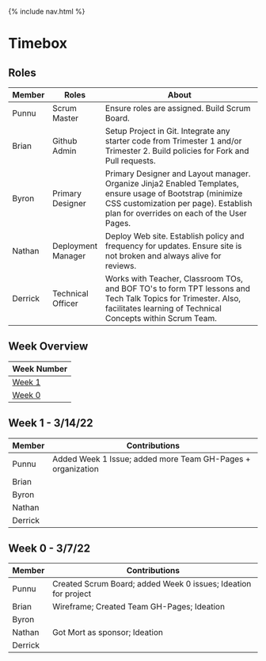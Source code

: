 {% include nav.html %}

# Timebox

## Roles 

| Member | Roles  | <div style="width:300px">About</div> | 
| ------ | ------------- | -------------------------------------------------------------|
| Punnu | Scrum Master | Ensure roles are assigned. Build Scrum Board. |
| Brian | Github Admin | Setup Project in Git. Integrate any starter code from Trimester 1 and/or Trimester 2. Build policies for Fork and Pull requests. |
| Byron | Primary Designer | Primary Designer and Layout manager. Organize Jinja2 Enabled Templates, ensure usage of Bootstrap (minimize CSS customization per page). Establish plan for overrides on each of the User Pages. |
| Nathan | Deployment  Manager | Deploy Web site. Establish policy and frequency for updates. Ensure site is not broken and always alive for reviews. |
| Derrick | Technical Officer | Works with Teacher, Classroom TOs, and BOF TO's to form TPT lessons and Tech Talk Topics for Trimester. Also, facilitates learning of Technical Concepts within Scrum Team.|

## Week Overview

| Week Number | 
| ------------- |
| [Week 1](#Week-1---31422) |
| [Week 0](#Week-0---3722) | 

## Week 1 - 3/14/22

| Member | Contributions | 
|  ----- | -------------------------------------------------------------|
| Punnu | Added Week 1 Issue; added more Team GH-Pages + organization |
| Brian |  |
| Byron |  |
| Nathan |  |
| Derrick|  |

## Week 0 - 3/7/22

| Member | Contributions | 
|  ----- | -------------------------------------------------------------|
| Punnu | Created Scrum Board; added Week 0 issues; Ideation for project |
| Brian | Wireframe; Created Team GH-Pages; Ideation |
| Byron |  |
| Nathan | Got Mort as sponsor; Ideation |
| Derrick|  |

